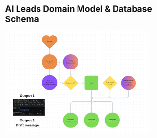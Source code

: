 # AI Leads Domain Model & Database Schema

![Domain Model](/Proj-Mngmt/Proj_Mngmt-Assets/domain-model.png)

